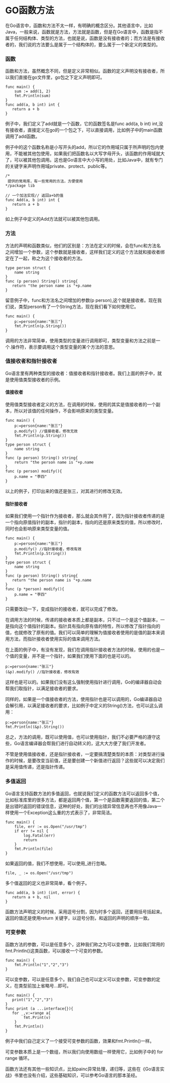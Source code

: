 # GO函数方法
在Go语言中，函数和方法不太一样，有明确的概念区分。其他语言中，比如Java，一般来说，函数就是方法，方法就是函数，但是在Go语言中，函数是指不属于任何结构体、类型的方法，也就是说，函数是没有接收者的；而方法是有接收者的，我们说的方法要么是属于一个结构体的，要么属于一个新定义的类型的。

### 函数
函数和方法，虽然概念不同，但是定义非常相似。函数的定义声明没有接收者，所以我们直接在go文件里，go包之下定义声明即可。
~~~
func main() {
    sum := add(1, 2)
    fmt.Println(sum)
}
func add(a, b int) int { 
   return a + b
}
~~~
例子中，我们定义了add就是一个函数，它的函数签名是func add(a, b int) int,没有接收者，直接定义在go的一个包之下，可以直接调用，比如例子中的main函数调用了add函数。

例子中的这个函数名称是小写开头的add，所以它的作用域只属于所声明的包内使用，不能被其他包使用，如果我们把函数名以大写字母开头，该函数的作用域就大了，可以被其他包调用。这也是Go语言中大小写的用处，比如Java中，就有专门的关键字来声明作用域private、protect、public等。
~~~
/*
 提供的常用库，有一些常用的方法，方便使用
*/package lib

// 一个加法实现// 返回a+b的值
func Add(a, b int) int { 
   return a + b
}
~~~
如上例子中定义的Add方法就可以被其他包调用。

### 方法
方法的声明和函数类似，他们的区别是：方法在定义的时候，会在func和方法名之间增加一个参数，这个参数就是接收者，这样我们定义的这个方法就和接收者绑定在了一起，称之为这个接收者的方法。
~~~
type person struct {
    name string
}
func (p person) String() string{ 
   return "the person name is "+p.name
}
~~~
留意例子中，func和方法名之间增加的参数(p person),这个就是接收者。现在我们说，类型person有了一个String方法，现在我们看下如何使用它。
~~~
func main() {
    p:=person{name:"张三"}
    fmt.Println(p.String())
}
~~~
调用的方法非常简单，使用类型的变量进行调用即可，类型变量和方法之前是一个.操作符，表示要调用这个类型变量的某个方法的意思。

### 值接收者和指针接收者
Go语言里有两种类型的接收者：值接收者和指针接收者。我们上面的例子中，就是使用值类型接收者的示例。
#### 值接收者
使用值类型接收者定义的方法，在调用的时候，使用的其实是值接收者的一个副本，所以对该值的任何操作，不会影响原来的类型变量。
~~~
func main() {
    p:=person{name:"张三"}
    p.modify() //值接收者，修改无效
    fmt.Println(p.String())
}
type person struct {
    name string
}
func (p person) String() string{
    return "the person name is "+p.name
}
func (p person) modify(){
    p.name = "李四"
}
~~~
以上的例子，打印出来的值还是张三，对其进行的修改无效。
#### 指针接收者
如果我们使用一个指针作为接收者，那么就会其作用了，因为指针接收者传递的是一个指向原值指针的副本，指针的副本，指向的还是原来类型的值，所以修改时，同时也会影响原来类型变量的值。
~~~
func main() {
    p:=person{name:"张三"}
    p.modify() //指针接收者，修改有效
    fmt.Println(p.String())
}
type person struct {
    name string
}
func (p person) String() string{ 
   return "the person name is "+p.name
}
func (p *person) modify(){
    p.name = "李四"
}
~~~
只需要改动一下，变成指针的接收者，就可以完成了修改。

在调用方法的时候，传递的接收者本质上都是副本，只不过一个是这个值副本，一是指向这个值指针的副本。指针具有指向原有值的特性，所以修改了指针指向的值，也就修改了原有的值。我们可以简单的理解为值接收者使用的是值的副本来调用方法，而指针接收者使用实际的值来调用方法。

在上面的例子中，有没有发现，我们在调用指针接收者方法的时候，使用的也是一个值的变量，并不是一个指针，如果我们使用下面的也是可以的。
~~~
p:=person{name:"张三"}
(&p).modify() //指针接收者，修改有效
~~~
这样也是可以的。如果我们没有这么强制使用指针进行调用，Go的编译器自动会帮我们取指针，以满足接收者的要求。

同样的，如果是一个值接收者的方法，使用指针也是可以调用的，Go编译器自动会解引用，以满足接收者的要求，比如例子中定义的String()方法，也可以这么调用：
~~~
p:=person{name:"张三"}
fmt.Println((&p).String())
~~~
总之，方法的调用，既可以使用值，也可以使用指针，我们不必要严格的遵守这些，Go语言编译器会帮我们进行自动转义的，这大大方便了我们开发者。

不管是使用值接收者，还是指针接收者，一定要搞清楚类型的本质：对类型进行操作的时候，是要改变当前值，还是要创建一个新值进行返回？这些就可以决定我们是采用值传递，还是指针传递。

### 多值返回
Go语言支持函数方法的多值返回，也就说我们定义的函数方法可以返回多个值，比如标准库里的很多方法，都是返回两个值，第一个是函数需要返回的值，第二个是出错时返回的错误信息，这种的好处，我们的出错异常信息再也不用像Java一样使用一个Exception这么重的方式表示了，非常简洁。
~~~
func main() {
    file, err := os.Open("/usr/tmp")
    if err != nil {
        log.Fatal(err)
        return
    }
    fmt.Println(file)
}
~~~
如果返回的值，我们不想使用，可以使用_进行忽略。
~~~
file, _ := os.Open("/usr/tmp")
~~~
多个值返回的定义也非常简单，看个例子。
~~~
func add(a, b int) (int, error) { 
   return a + b, nil
}
~~~
函数方法声明定义的时候，采用逗号分割，因为时多个返回，还要用括号括起来。返回的值还是使用return 关键字，以逗号分割，和返回的声明的顺序一致。

### 可变参数
函数方法的参数，可以是任意多个，这种我们称之为可以变参数，比如我们常用的fmt.Println()这类函数，可以接收一个可变的参数。
~~~
func main() {
    fmt.Println("1","2","3")
}
~~~
可以变参数，可以是任意多个。我们自己也可以定义可以变参数，可变参数的定义，在类型前加上省略号…即可。
~~~
func main() { 
   print("1","2","3")
}
func print (a ...interface{}){ 
   for _,v:=range a{
        fmt.Print(v)
    }
    fmt.Println()
}
~~~
例子中我们自己定义了一个接受可变参数的函数，效果和fmt.Println()一样。

可变参数本质上是一个数组，所以我们向使用数组一样使用它，比如例子中的 for range 循环。

函数方法还有其他一些知识点，比如painc异常处理，递归等，这些在《Go语言实战》书里也没有介绍，这些基础知识，可以参考Go语言的那本圣经。
